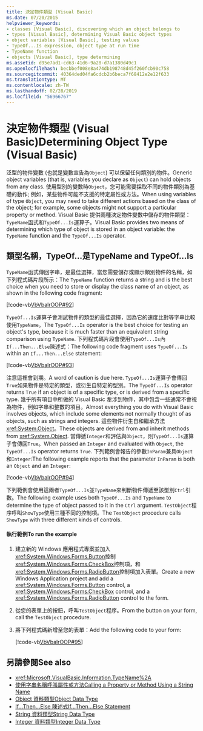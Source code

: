 ```yaml
---
title: 決定物件類型 (Visual Basic)
ms.date: 07/20/2015
helpviewer_keywords:
- classes [Visual Basic], discovering which an object belongs to
- types [Visual Basic], determining Visual Basic object types
- object variables [Visual Basic], testing values
- TypeOf...Is expression, object type at run time
- TypeName function
- objects [Visual Basic], type determining
ms.assetid: d95e7ad1-cd63-41d6-9a28-d7a1380d49c1
ms.openlocfilehash: becbbef008e8a474db198748d45f260fcb90c758
ms.sourcegitcommit: 40364ded04fa6cdcb2b6beca7f68412e2e12f633
ms.translationtype: MT
ms.contentlocale: zh-TW
ms.lasthandoff: 02/28/2019
ms.locfileid: "56966767"
---
```

# <a name="determining-object-type-visual-basic"></a><span data-ttu-id="02ef2-102">決定物件類型 (Visual Basic)</span><span class="sxs-lookup"><span data-stu-id="02ef2-102">Determining Object Type (Visual Basic)</span></span>
<span data-ttu-id="02ef2-103">泛型的物件變數 (也就是變數宣告為`Object`) 可以保留任何類別的物件。</span><span class="sxs-lookup"><span data-stu-id="02ef2-103">Generic object variables (that is, variables you declare as `Object`) can hold objects from any class.</span></span> <span data-ttu-id="02ef2-104">使用型別的變數時`Object`，您可能需要採取不同的物件類別為基礎的動作; 例如，某些物件可能不支援的特定屬性或方法。</span><span class="sxs-lookup"><span data-stu-id="02ef2-104">When using variables of type `Object`, you may need to take different actions based on the class of the object; for example, some objects might not support a particular property or method.</span></span> <span data-ttu-id="02ef2-105">Visual Basic 提供兩種決定物件變數中儲存的物件類型：`TypeName`函式和`TypeOf...Is`運算子。</span><span class="sxs-lookup"><span data-stu-id="02ef2-105">Visual Basic provides two means of determining which type of object is stored in an object variable: the `TypeName` function and the `TypeOf...Is` operator.</span></span>  
  
## <a name="typename-and-typeofis"></a><span data-ttu-id="02ef2-106">類型名稱，TypeOf...是</span><span class="sxs-lookup"><span data-stu-id="02ef2-106">TypeName and TypeOf…Is</span></span>  
 <span data-ttu-id="02ef2-107">`TypeName`函式傳回字串，是最佳選擇，當您需要儲存或顯示類別物件的名稱，如下列程式碼片段所示：</span><span class="sxs-lookup"><span data-stu-id="02ef2-107">The `TypeName` function returns a string and is the best choice when you need to store or display the class name of an object, as shown in the following code fragment:</span></span>  
  
 [!code-vb[VbVbalrOOP#92](~/samples/snippets/visualbasic/VS_Snippets_VBCSharp/VbVbalrOOP/VB/OOP.vb#92)]  
  
 <span data-ttu-id="02ef2-108">`TypeOf...Is`運算子會測試物件的類型的最佳選擇，因為它的速度比對等字串比較使用`TypeName`。</span><span class="sxs-lookup"><span data-stu-id="02ef2-108">The `TypeOf...Is` operator is the best choice for testing an object's type, because it is much faster than an equivalent string comparison using `TypeName`.</span></span> <span data-ttu-id="02ef2-109">下列程式碼片段會使用`TypeOf...Is`內`If...Then...Else`陳述式：</span><span class="sxs-lookup"><span data-stu-id="02ef2-109">The following code fragment uses `TypeOf...Is` within an `If...Then...Else` statement:</span></span>  
  
 [!code-vb[VbVbalrOOP#93](~/samples/snippets/visualbasic/VS_Snippets_VBCSharp/VbVbalrOOP/VB/OOP.vb#93)]  
  
 <span data-ttu-id="02ef2-110">注意這裡會到期。</span><span class="sxs-lookup"><span data-stu-id="02ef2-110">A word of caution is due here.</span></span> <span data-ttu-id="02ef2-111">`TypeOf...Is`運算子會傳回`True`如果物件是特定的類型，或衍生自特定的型別。</span><span class="sxs-lookup"><span data-stu-id="02ef2-111">The `TypeOf...Is` operator returns `True` if an object is of a specific type, or is derived from a specific type.</span></span> <span data-ttu-id="02ef2-112">幾乎所有項目中所做的 Visual Basic 牽涉到物件，其中包含一些通常不會視為物件，例如字串和整數的項目。</span><span class="sxs-lookup"><span data-stu-id="02ef2-112">Almost everything you do with Visual Basic involves objects, which include some elements not normally thought of as objects, such as strings and integers.</span></span> <span data-ttu-id="02ef2-113">這些物件衍生自和繼承方法<xref:System.Object>。</span><span class="sxs-lookup"><span data-stu-id="02ef2-113">These objects are derived from and inherit methods from <xref:System.Object>.</span></span> <span data-ttu-id="02ef2-114">當傳遞`Integer`和評估與`Object`，則`TypeOf...Is`運算子會傳回`True`。</span><span class="sxs-lookup"><span data-stu-id="02ef2-114">When passed an `Integer` and evaluated with `Object`, the `TypeOf...Is` operator returns `True`.</span></span> <span data-ttu-id="02ef2-115">下列範例會報告的參數`InParam`兼具`Object`和`Integer`:</span><span class="sxs-lookup"><span data-stu-id="02ef2-115">The following example reports that the parameter `InParam` is both an `Object` and an `Integer`:</span></span>  
  
 [!code-vb[VbVbalrOOP#94](~/samples/snippets/visualbasic/VS_Snippets_VBCSharp/VbVbalrOOP/VB/OOP.vb#94)]  
  
 <span data-ttu-id="02ef2-116">下列範例會使用這兩者`TypeOf...Is`並`TypeName`來判斷物件傳遞至該型別`Ctrl`引數。</span><span class="sxs-lookup"><span data-stu-id="02ef2-116">The following example uses both `TypeOf...Is` and `TypeName` to determine the type of object passed to it in the `Ctrl` argument.</span></span> <span data-ttu-id="02ef2-117">`TestObject`程序呼叫`ShowType`使用三種不同的控制項。</span><span class="sxs-lookup"><span data-stu-id="02ef2-117">The `TestObject` procedure calls `ShowType` with three different kinds of controls.</span></span>  
  
#### <a name="to-run-the-example"></a><span data-ttu-id="02ef2-118">執行範例</span><span class="sxs-lookup"><span data-stu-id="02ef2-118">To run the example</span></span>  
  
1.  <span data-ttu-id="02ef2-119">建立新的 Windows 應用程式專案並加入<xref:System.Windows.Forms.Button>控制<xref:System.Windows.Forms.CheckBox>控制項，和<xref:System.Windows.Forms.RadioButton>控制項加入表單。</span><span class="sxs-lookup"><span data-stu-id="02ef2-119">Create a new Windows Application project and add a <xref:System.Windows.Forms.Button> control, a <xref:System.Windows.Forms.CheckBox> control, and a <xref:System.Windows.Forms.RadioButton> control to the form.</span></span>  
  
2.  <span data-ttu-id="02ef2-120">從您的表單上的按鈕，呼叫`TestObject`程序。</span><span class="sxs-lookup"><span data-stu-id="02ef2-120">From the button on your form, call the `TestObject` procedure.</span></span>  
  
3.  <span data-ttu-id="02ef2-121">將下列程式碼新增至您的表單：</span><span class="sxs-lookup"><span data-stu-id="02ef2-121">Add the following code to your form:</span></span>  
  
     [!code-vb[VbVbalrOOP#95](~/samples/snippets/visualbasic/VS_Snippets_VBCSharp/VbVbalrOOP/VB/OOP.vb#95)]  
  
## <a name="see-also"></a><span data-ttu-id="02ef2-122">另請參閱</span><span class="sxs-lookup"><span data-stu-id="02ef2-122">See also</span></span>
- <xref:Microsoft.VisualBasic.Information.TypeName%2A>
- [<span data-ttu-id="02ef2-123">使用字串名稱呼叫屬性或方法</span><span class="sxs-lookup"><span data-stu-id="02ef2-123">Calling a Property or Method Using a String Name</span></span>](../../../../visual-basic/programming-guide/language-features/early-late-binding/calling-a-property-or-method-using-a-string-name.md)
- [<span data-ttu-id="02ef2-124">Object 資料類型</span><span class="sxs-lookup"><span data-stu-id="02ef2-124">Object Data Type</span></span>](../../../../visual-basic/language-reference/data-types/object-data-type.md)
- [<span data-ttu-id="02ef2-125">If...Then...Else 陳述式</span><span class="sxs-lookup"><span data-stu-id="02ef2-125">If...Then...Else Statement</span></span>](../../../../visual-basic/language-reference/statements/if-then-else-statement.md)
- [<span data-ttu-id="02ef2-126">String 資料類型</span><span class="sxs-lookup"><span data-stu-id="02ef2-126">String Data Type</span></span>](../../../../visual-basic/language-reference/data-types/string-data-type.md)
- [<span data-ttu-id="02ef2-127">Integer 資料類型</span><span class="sxs-lookup"><span data-stu-id="02ef2-127">Integer Data Type</span></span>](../../../../visual-basic/language-reference/data-types/integer-data-type.md)
